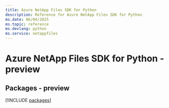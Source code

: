 ```yaml
---
title: Azure NetApp Files SDK for Python
description: Reference for Azure NetApp Files SDK for Python
ms.date: 06/04/2025
ms.topic: reference
ms.devlang: python
ms.service: netappfiles
---
```

# Azure NetApp Files SDK for Python - preview
## Packages - preview
[!INCLUDE [packages](netapp-files-index.md)]